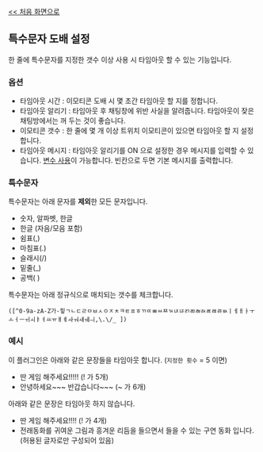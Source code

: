 [<< 처음 화면으로](../index.md)

## 특수문자 도배 설정
한 줄에 특수문자를 지정한 갯수 이상 사용 시 타임아웃 할 수 있는 기능입니다.

### 옵션
* 타임아웃 시간 : 이모티콘 도배 시 몇 초간 타임아웃 할 지를 정합니다.
* 타임아웃 알리기 : 타임아웃 후 채팅창에 위반 사실을 알려줍니다. 타임아웃이 잦은 채팅방에서는 꺼 두는 것이 좋습니다.
* 이모티콘 갯수 : 한 줄에 몇 개 이상 트위치 이모티콘이 있으면 타임아웃 할 지 설정합니다.
* 타임아웃 메시지 : 타임아웃 알리기를 ON 으로 설정한 경우 메시지를 입력할 수 있습니다. [변수 사용](../variables.md)이 가능합니다. 빈칸으로 두면 기본 메시지를 출력합니다.

### 특수문자
특수문자는 아래 문자를 **제외**한 모든 문자입니다.
* 숫자, 알파벳, 한글
* 한글 (자음/모음 포함)
* 쉼표(,)
* 마침표(.)
* 슬래시(/)
* 밑줄(_)
* 공백( )

특수문자는 아래 정규식으로 매치되는 갯수를 체크합니다.
```
([^0-9a-zA-Z가-힣ㄱㄴㄷㄹㅁㅂㅅㅇㅈㅊㅋㅌㅍㅎㄲㄸㅃㅆㅉㄳㄵㄶㄺㄻㄼㄽㄾㄿㅀㅄㅣㅔㅐㅏㅜㅗㅓㅡㅟㅚㅑㅕㅛㅠㅒㅖㅘㅝㅙㅞㅢ,\.\/_ ])
```

### 예시
이 플러그인은 아래와 같은 문장들을 타임아웃 합니다. (`지정한 횟수` = 5 이면)
* 딴 게임 해주세요!!!!! (! 가 5개)
* 안녕하세요~~~ 반갑습니다~~~ (~ 가 6개)

아래와 같은 문장은 타임아웃 하지 않습니다.
* 딴 게임 해주세요!!!! (! 가 4개)
* 전래동화를 귀여운 그림과 흥겨운 리듬을 들으면서 들을 수 있는 구연 동화 입니다. (허용된 글자로만 구성되어 있음)